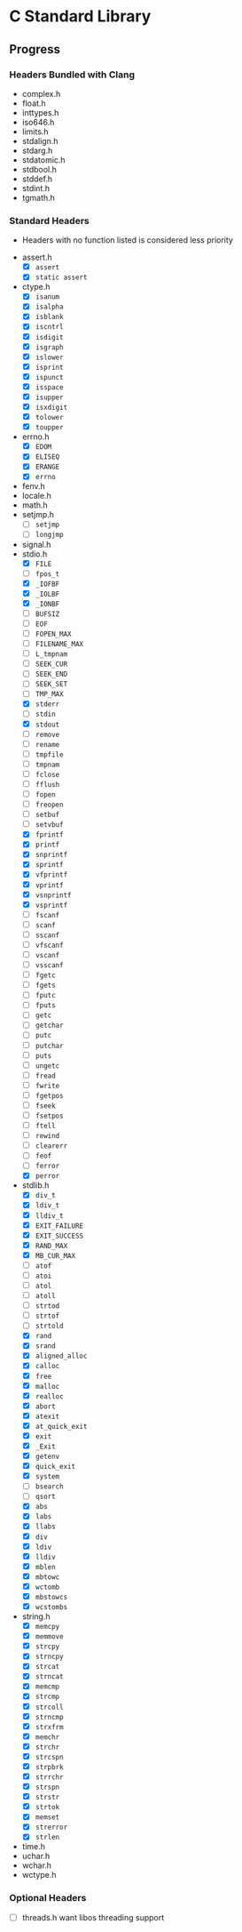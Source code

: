 # C Standard Library

## Progress

### Headers Bundled with Clang

- complex.h
- float.h
- inttypes.h
- iso646.h
- limits.h
- stdalign.h
- stdarg.h
- stdatomic.h
- stdbool.h
- stddef.h
- stdint.h
- tgmath.h


### Standard Headers

* Headers with no function listed is considered less priority

- assert.h
    - [x] `assert`
	- [x] `static assert`
- ctype.h
    - [x] `isanum`
	- [x] `isalpha`
	- [x] `isblank`
	- [x] `iscntrl`
	- [x] `isdigit`
	- [x] `isgraph`
	- [x] `islower`
	- [x] `isprint`
	- [x] `ispunct`
	- [x] `isspace`
	- [x] `isupper`
	- [x] `isxdigit`
	- [x] `tolower`
	- [x] `toupper`
- errno.h
    - [x] `EDOM`
	- [x] `ELISEQ`
	- [x] `ERANGE`
	- [x] `errno`
- fenv.h
- locale.h
- math.h
- setjmp.h
    - [ ] `setjmp`
	- [ ] `longjmp`
- signal.h
- stdio.h
    - [x] `FILE`
	- [ ] `fpos_t`
	- [x] `_IOFBF`
	- [x] `_IOLBF`
	- [x] `_IONBF`
	- [ ] `BUFSIZ`
	- [ ] `EOF`
	- [ ] `FOPEN_MAX`
	- [ ] `FILENAME_MAX`
	- [ ] `L_tmpnam`
	- [ ] `SEEK_CUR`
	- [ ] `SEEK_END`
	- [ ] `SEEK_SET`
	- [ ] `TMP_MAX`
	- [x] `stderr`
	- [ ] `stdin`
	- [x] `stdout`
	- [ ] `remove`
	- [ ] `rename`
	- [ ] `tmpfile`
	- [ ] `tmpnam`
	- [ ] `fclose`
	- [ ] `fflush`
	- [ ] `fopen`
	- [ ] `freopen`
	- [ ] `setbuf`
	- [ ] `setvbuf`
	- [x] `fprintf`
	- [x] `printf`
	- [x] `snprintf`
	- [x] `sprintf`
	- [x] `vfprintf`
	- [x] `vprintf`
	- [x] `vsnprintf`
	- [x] `vsprintf`
	- [ ] `fscanf`
	- [ ] `scanf`
	- [ ] `sscanf`
	- [ ] `vfscanf`
	- [ ] `vscanf`
	- [ ] `vsscanf`
	- [ ] `fgetc`
	- [ ] `fgets`
	- [ ] `fputc`
	- [ ] `fputs`
	- [ ] `getc`
	- [ ] `getchar`
	- [ ] `putc`
	- [ ] `putchar`
	- [ ] `puts`
	- [ ] `ungetc`
	- [ ] `fread`
	- [ ] `fwrite`
	- [ ] `fgetpos`
	- [ ] `fseek`
	- [ ] `fsetpos`
	- [ ] `ftell`
	- [ ] `rewind`
	- [ ] `clearerr`
	- [ ] `feof`
	- [ ] `ferror`
	- [x] `perror`
- stdlib.h
    - [x] `div_t`
    - [x] `ldiv_t`
	- [x] `lldiv_t`
	- [x] `EXIT_FAILURE`
	- [x] `EXIT_SUCCESS`
	- [x] `RAND_MAX`
	- [x] `MB_CUR_MAX`
    - [ ] `atof`
	- [ ] `atoi`
	- [ ] `atol`
	- [ ] `atoll`
	- [ ] `strtod`
	- [ ] `strtof`
	- [ ] `strtold`
	- [x] `rand`
	- [x] `srand`
	- [x] `aligned_alloc`
	- [x] `calloc`
	- [x] `free`
	- [x] `malloc`
	- [x] `realloc`
	- [x] `abort`
	- [x] `atexit`
	- [x] `at_quick_exit`
	- [x] `exit`
	- [x] `_Exit`
	- [x] `getenv`
	- [x] `quick_exit`
	- [x] `system`
	- [ ] `bsearch`
	- [ ] `qsort`
	- [x] `abs`
	- [x] `labs`
	- [x] `llabs`
	- [x] `div`
	- [x] `ldiv`
	- [x] `lldiv`
	- [x] `mblen`
	- [x] `mbtowc`
	- [x] `wctomb`
	- [x] `mbstowcs`
	- [x] `wcstombs`
- string.h
    - [x] `memcpy`
	- [x] `memmove`
	- [x] `strcpy`
	- [x] `strncpy`
	- [x] `strcat`
	- [x] `strncat`
	- [x] `memcmp`
	- [x] `strcmp`
	- [x] `strcoll`
	- [x] `strncmp`
	- [x] `strxfrm`
	- [x] `memchr`
	- [x] `strchr`
	- [x] `strcspn`
	- [x] `strpbrk`
	- [x] `strrchr`
	- [x] `strspn`
	- [x] `strstr`
	- [x] `strtok`
	- [x] `memset`
	- [x] `strerror`
	- [x] `strlen`
- time.h
- uchar.h
- wchar.h
- wctype.h

### Optional Headers

- [ ] threads.h
    want libos threading support

